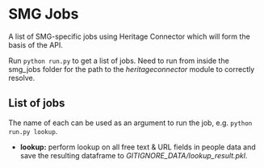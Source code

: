 # SMG Jobs
A list of SMG-specific jobs using Heritage Connector which will form the basis of the API.

Run `python run.py` to get a list of jobs. Need to run from inside the smg_jobs folder for the path to the *heritageconnector* module to correctly resolve.

## List of jobs
The name of each can be used as an argument to run the job, e.g. `python run.py lookup`.

- **lookup:** perform lookup on all free text & URL fields in people data and save the resulting dataframe to *GITIGNORE_DATA/lookup_result.pkl*.